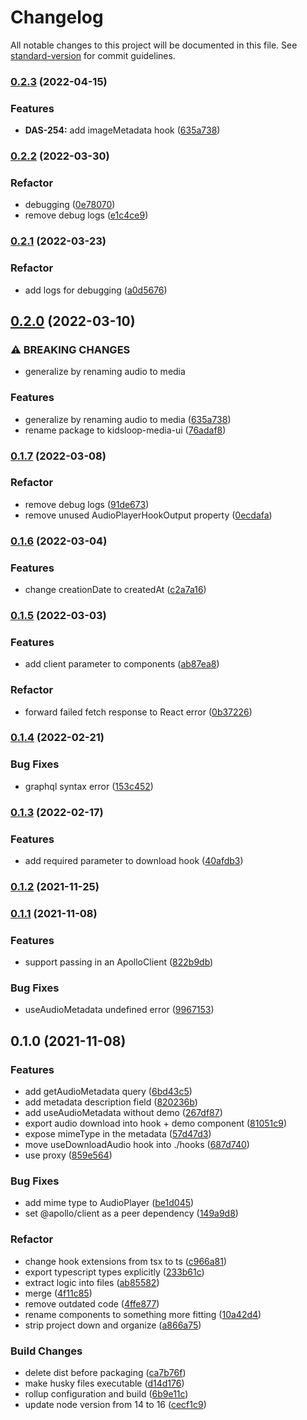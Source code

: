 # Changelog

All notable changes to this project will be documented in this file. See [standard-version](https://github.com/conventional-changelog/standard-version) for commit guidelines.

### [0.2.3](https://github.com/KL-Engineering/kidsloop-media-hooks/compare/v0.2.2...v0.2.3) (2022-04-15)


### Features

* **DAS-254:** add imageMetadata hook ([635a738](https://github.com/KL-Engineering/kidsloop-media-hooks/commit/284b6f78e6df084de1ec5ed45daea82f9ff86de6))

### [0.2.2](https://github.com/KL-Engineering/kidsloop-media-hooks/compare/v0.2.1..v0.2.2) (2022-03-30)


### Refactor

* debugging ([0e78070](https://github.com/KL-Engineering/kidsloop-media-hooks/commit/0e78070d016c9de89b7fac2c38903a2dd3e315ad))
* remove debug logs ([e1c4ce9](https://github.com/KL-Engineering/kidsloop-media-hooks/commit/e1c4ce9ed4122eb71925a43ff596d6bf2907d2b8))

### [0.2.1](https://github.com/KL-Engineering/kidsloop-media-hooks/compare/v0.2.0..v0.2.1) (2022-03-23)


### Refactor

* add logs for debugging ([a0d5676](https://github.com/KL-Engineering/kidsloop-media-hooks/commit/a0d567605a4c92a87248c3685107b1eb375fe75e))

## [0.2.0](https://github.com/KL-Engineering/kidsloop-media-hooks/compare/v0.1.7..v0.2.0) (2022-03-10)


### ⚠ BREAKING CHANGES

* generalize by renaming audio to media

### Features

* generalize by renaming audio to media ([635a738](https://github.com/KL-Engineering/kidsloop-media-hooks/commit/635a738ac74744a4095d3267277a0c4a848d1286))
* rename package to kidsloop-media-ui ([76adaf8](https://github.com/KL-Engineering/kidsloop-media-hooks/commit/76adaf8edb527f6034be4cb0171715462bcf0a7b))

### [0.1.7](https://github.com/KL-Engineering/kidsloop-media-hooks/compare/v0.1.6..v0.1.7) (2022-03-08)


### Refactor

* remove debug logs ([91de673](https://github.com/KL-Engineering/kidsloop-media-hooks/commit/91de673051b558de546c0584d5215c88a35ad004))
* remove unused AudioPlayerHookOutput property ([0ecdafa](https://github.com/KL-Engineering/kidsloop-media-hooks/commit/0ecdafa0c406d995aa43b890d36c074c5ff6e079))

### [0.1.6](https://github.com/KL-Engineering/kidsloop-media-hooks/compare/v0.1.5..v0.1.6) (2022-03-04)


### Features

* change creationDate to createdAt ([c2a7a16](https://github.com/KL-Engineering/kidsloop-media-hooks/commit/c2a7a1636d722f96c1ede9953485cc02506d16e9))

### [0.1.5](https://github.com/KL-Engineering/kidsloop-media-hooks/compare/v0.1.4..v0.1.5) (2022-03-03)


### Features

* add client parameter to components ([ab87ea8](https://github.com/KL-Engineering/kidsloop-media-hooks/commit/ab87ea8cdece96d28264e25d0d2a131c7201b147))


### Refactor

* forward failed fetch response to React error ([0b37226](https://github.com/KL-Engineering/kidsloop-media-hooks/commit/0b372267a6dceb6b2829e1c9886c1ff37bcac037))

### [0.1.4](https://github.com/KL-Engineering/kidsloop-media-hooks/compare/v0.1.3..v0.1.4) (2022-02-21)


### Bug Fixes

* graphql syntax error ([153c452](https://github.com/KL-Engineering/kidsloop-media-hooks/commit/153c45287113c7d9d386982cb78b6cb1bb1568b4))

### [0.1.3](https://github.com/KL-Engineering/kidsloop-media-hooks/compare/v0.1.2..v0.1.3) (2022-02-17)


### Features

* add required parameter to download hook ([40afdb3](https://github.com/KL-Engineering/kidsloop-media-hooks/commit/40afdb3f516a429abec773eb50757a9b67ae6651))

### [0.1.2](https://github.com/KL-Engineering/kidsloop-media-hooks/compare/v0.1.1..v0.1.2) (2021-11-25)

### [0.1.1](https://github.com/KL-Engineering/kidsloop-media-hooks/compare/v0.1.0..v0.1.1) (2021-11-08)


### Features

* support passing in an ApolloClient ([822b9db](https://github.com/KL-Engineering/kidsloop-media-hooks/commit/822b9dbfff735b1b67c4213d0e8ed956b3ec1811))


### Bug Fixes

* useAudioMetadata undefined error ([9967153](https://github.com/KL-Engineering/kidsloop-media-hooks/commit/99671530b99ef687157e873dd099e21fbbcdcd9d))

## 0.1.0 (2021-11-08)


### Features

* add getAudioMetadata query ([6bd43c5](https://github.com/KL-Engineering/kidsloop-media-hooks/commit/6bd43c5b041ba898128adcb95df568006f550e44))
* add metadata description field ([820236b](https://github.com/KL-Engineering/kidsloop-media-hooks/commit/820236b34e19a1e7a939b871046b4c68f6b8fefa))
* add useAudioMetadata without demo ([267df87](https://github.com/KL-Engineering/kidsloop-media-hooks/commit/267df87644466cfc09a2ff79c40b1ab38e9c4280))
* export audio download into hook + demo component ([81051c9](https://github.com/KL-Engineering/kidsloop-media-hooks/commit/81051c931b1e87002c6817a62cbcd0958df6b32a))
* expose mimeType in the metadata ([57d47d3](https://github.com/KL-Engineering/kidsloop-media-hooks/commit/57d47d35f627f54f3110f1e6ff525ed8701fef1f))
* move useDownloadAudio hook into ./hooks ([687d740](https://github.com/KL-Engineering/kidsloop-media-hooks/commit/687d740381007546d78fdd5f0a116d8f1c4cdc2c))
* use proxy ([859e564](https://github.com/KL-Engineering/kidsloop-media-hooks/commit/859e5647467244c7b6ab21408f07932f258f839c))


### Bug Fixes

* add mime type to AudioPlayer ([be1d045](https://github.com/KL-Engineering/kidsloop-media-hooks/commit/be1d0457e16b5bfed84097c0a50fa18451fc3219))
* set @apollo/client as a peer dependency ([149a9d8](https://github.com/KL-Engineering/kidsloop-media-hooks/commit/149a9d82c69cad7ca38bb4ad3cbf191d142a4a68))


### Refactor

* change hook extensions from tsx to ts ([c966a81](https://github.com/KL-Engineering/kidsloop-media-hooks/commit/c966a817c982c7ef5f85d5ebb329ca22cb978a44))
* export typescript types explicitly ([233b61c](https://github.com/KL-Engineering/kidsloop-media-hooks/commit/233b61cf14edc54e3395a75497289dbfa3320acd))
* extract logic into files ([ab85582](https://github.com/KL-Engineering/kidsloop-media-hooks/commit/ab855823b70e1e8497d1174a53dec0782cabbefa))
* merge ([4f11c85](https://github.com/KL-Engineering/kidsloop-media-hooks/commit/4f11c851e4d04cd5c3de2f44dde282aa1995a903))
* remove outdated code ([4ffe877](https://github.com/KL-Engineering/kidsloop-media-hooks/commit/4ffe87732ac8806f53bd29d657fd828d3ef3d5c8))
* rename components to something more fitting ([10a42d4](https://github.com/KL-Engineering/kidsloop-media-hooks/commit/10a42d4ccea3fe52625ab532ed0c40131d214e7f))
* strip project down and organize ([a866a75](https://github.com/KL-Engineering/kidsloop-media-hooks/commit/a866a758585245d7e63d054499803a073cc3b8a5))


### Build Changes

* delete dist before packaging ([ca7b76f](https://github.com/KL-Engineering/kidsloop-media-hooks/commit/ca7b76f6b01d45b45096f94d80be298c389b9cb7))
* make husky files executable ([d14d176](https://github.com/KL-Engineering/kidsloop-media-hooks/commit/d14d176b8cd4a7eab807bea54d3bd4ef4a6b4ed5))
* rollup configuration and build ([6b9e11c](https://github.com/KL-Engineering/kidsloop-media-hooks/commit/6b9e11c2a31e0424bca057fcd1d344eabad1f278))
* update node version from 14 to 16 ([cecf1c9](https://github.com/KL-Engineering/kidsloop-media-hooks/commit/cecf1c9cc5366269ad9c53d72a150755a81ae48f))
